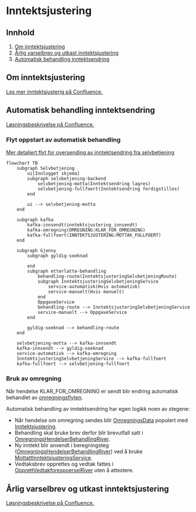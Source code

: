 # Inntektsjustering

## Innhold

1. [Om inntektsjustering](#om-inntektsjustering)
2. [Årlig varselbrev og utkast inntektsjustering](#årlig-varselbrev-og-utkast-inntektsjustering)
3. [Automatisk behandling inntektsendring](#automatisk-behandling-inntektsendring)

## Om inntektsjustering

[Les mer inntektsjusterig på Confluence.](https://confluence.adeo.no/display/TE/Inntektsjustering)

## Automatisk behandling inntektsendring

[Løsningsbeskrivelse på Confluence.](https://confluence.adeo.no/display/TE/Automatisk+behandling+av+inntektjustering)

### Flyt oppstart av automatisk behandling

[Mer detaljert flyt for oversending av inntektsendring fra selvbetjening](https://github.com/navikt/pensjon-etterlatte/tree/main/apps/selvbetjening-backend)

```mermaid
flowchart TB
    subgraph Selvbetjening
        ui[Innlogget skjema]
        subgraph selvbetjening-backend
            selvbetjening-motta(Inntektsendring lagres)
            selvbetjening-fullfoert(Inntektsendring ferdigstilles)
        end

        ui --> selvbetjening-motta
    end

    subgraph kafka
        kafka-innsendt(inntektsjustering_innsendt)
        kafka-omregning(OMREGNING:KLAR_FOR_OMREGNING)
        kafka-fullfoert(INNTEKTSJUSTERING:MOTTAK_FULLFOERT)
    end

    subgraph Gjenny
        subgraph gyldig-soeknad

        end
        subgraph etterlatte-behandling
            behandling-route(InntektsjusteringSelvbetjeningRoute)
            subgraph InntektsjusteringSelvbetjeningService
                service-automatisk(Hvis automatisk)
                service-manuelt(Hvis manuelt)
            end
            OppgaveService
            behandling-route --> InntektsjusteringSelvbetjeningService
            service-manuelt --> OppgaveService
        end

        gyldig-soeknad --> behandling-route
    end

    selvbetjening-motta --> kafka-innsendt
    kafka-innsendt --> gyldig-soeknad
    service-automatisk --> kafka-omregning
    InntektsjusteringSelvbetjeningService --> kafka-fullfoert
    kafka-fullfoert --> selvbetjening-fullfoert

```

### Bruk av omregning

Når hendelse KLAR_FOR_OMREGNING er sendt blir endring automatisk behandlet
av [omregningsflyten](../etterlatte-omregning-model/README.md).

Automatisk behandling av inntektsendring har egen logikk noen av stegene:

* Når hendelse om omregning sendes
  blir [OmregningsData](../etterlatte-omregning-model/src/main/kotlin/omregning/Omregning.kt)
  populert
  med [Inntektsjustering](./src/main/kotlin/no.nav.etterlatte.libs.inntektsjustering/MottattInntektsjustering.kt).
* Behandling skal bruke brev derfor blir brevutfall satt
  i [OmregningsHendelserBehandlingRiver](../../apps/etterlatte-oppdater-behandling/src/main/kotlin/regulering/OmregningsHendelserBehandlingRiver.kt).
* Ny inntekt blir anvendt i
  beregningsteg ([OmregningsHendelserBehandlingRiver](../../apps/etterlatte-beregning-kafka/src/main/kotlin/no/nav/etterlatte/beregningkafka/OmregningHendelserBeregningRiver.kt))
  ved å
  bruke [MottattInntektsjusteringService](../../apps/etterlatte-beregning/src/main/kotlin/avkorting/MottattInntektsjusteringService.kt).
* Vedtaksbrev opprettes og vedtak fattes
  i [OpprettVedtakforespoerselRiver](../../apps/etterlatte-vedtaksvurdering-kafka/src/main/kotlin/no/nav/etterlatte/regulering/OpprettVedtakforespoerselRiver.kt)
  uten å attestere.

## Årlig varselbrev og utkast inntektsjustering

[Løsningsbeskrivelse på Confluence.](https://confluence.adeo.no/pages/viewpage.action?pageId=641029651)

```mermaid

```

